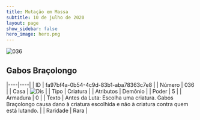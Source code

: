 ```yaml
---
title: Mutação em Massa
subtitle: 10 de julho de 2020
layout: page
show_sidebar: false
hero_image: hero.png
---
```


![036](https://cdn.keyforgegame.com/media/card_front/pt/479_036_33RP646XMQ93_pt.png)

## Gabos Braçolongo

|----|----|
| ID | fa97bf4a-0b54-4c9d-83b1-aba78363c7e8 |
| Número | 036 |
| Casa | ![Dis](https://archonarcana.com/images/thumb/e/e8/Dis.png/22px-Dis.png "Dis") |
| Tipo | Criatura |
| Atributos | Demônio |
| Poder | 5 |
| Armadura | 0 |
| Texto | Antes da Luta: Escolha uma criatura. Gabos Braçolongo causa dano à criatura escolhida e não à criatura contra quem está lutando. |
| Raridade | Rara |
